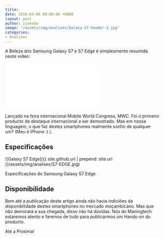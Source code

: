 ```yaml
---
title: 
date: 2016-03-08 00:00:00 +0000
layout: post
author: zinenda
image: "/assets/img/analises/Galaxy-S7-header-2.jpg"
categories:
- Analises
---
```


A Beleza dos Samsung Galaxy S7 e S7 Edge é simplesmente resumida neste video:

<div class="video-container">
    <iframe src="{{ site.github.url | prepend: site.url }}/assets/img/analises/s7.mp4" frameborder="0" allowfullscreen></iframe>
</div>

Lançado na feira internacional Mobile World Congress, MWC.
Foi o primeiro producto de destaque internacional a ser demostrado.
Mas em nossa linguagem, o que faz destes smartphones realmente sonho de qualquer um? (Meu é iPhone :) ).

## Especificações

![Galaxy S7 Edge]({{ site.github.url | prepend: site.url }}/assets/img/analises/S7-EDGE.jpg)

Especificações do Samsung Galaxy S7 Edge

## Disponibilidade
Bem até a publicação deste artigo ainda não havia indiciões da disponibilidade destes smartphones no mercado moçambicano.
Mas que não demorará a sua chegada, disso não há dúvidas.
Nós do Maningtech estaremos atento e faremos de tudo para publicarmos um Hands-on do producto.

Até a Proxima!